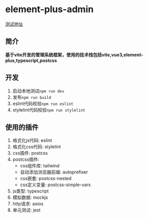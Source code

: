 # element-plus-admin

[测试地址](https://element-plus-admin.hsianglee.cn)

## 简介

**基于vite开发的管理系统框架，使用的技术栈包括vite,vue3,element-plus,typescript,postcss**

## 开发

1. 启动本地测试`npm run dev`
2. 发布`npm run build`
3. eslint代码校验`npm run eslint`
4. stylelint代码校验`npm run stylelint`

## 使用的插件

1. 格式化js代码: eslint
2. 格式化css代码: stylelint
3. css插件: postcss
4. postcss插件: 
    * css组件库: tailwind
    * 自动添加浏览器前缀: autoprefixer
    * css嵌套: postcss-nested
    * css定义变量: postcss-simple-vars
5. js类型: typescript
6. 模拟数据: mockjs
7. http请求: axios
8. 单元测试: jest
